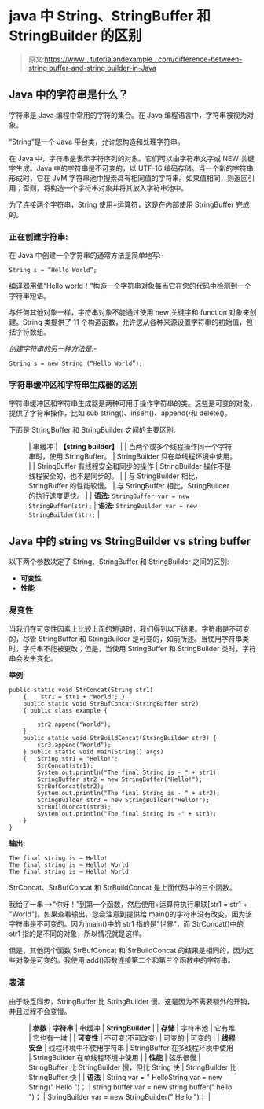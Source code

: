 # java 中 String、StringBuffer 和 StringBuilder 的区别

> 原文:[https://www . tutorialandexample . com/difference-between-string buffer-and-string builder-in-Java](https://www.tutorialandexample.com/difference-between-string-stringbuffer-and-stringbuilder-in-java)

## Java 中的字符串是什么？

字符串是 Java 编程中常用的字符的集合。在 Java 编程语言中，字符串被视为对象。

“String”是一个 Java 平台类，允许您构造和处理字符串。

在 Java 中，字符串是表示字符序列的对象。它们可以由字符串文字或 NEW 关键字生成。Java 中的字符串是不可变的，以 UTF-16 编码存储。当一个新的字符串形成时，它在 JVM 字符串池中搜索具有相同值的字符串。如果值相同，则返回引用；否则，将构造一个字符串对象并将其放入字符串池中。

为了连接两个字符串，String 使用+运算符，这是在内部使用 StringBuffer 完成的。

### 正在创建字符串:

在 Java 中创建一个字符串的通常方法是简单地写:-

```
String s = “Hello World”;
```

编译器用值“Hello world！”构造一个字符串对象每当它在您的代码中检测到一个字符串短语。

与任何其他对象一样，字符串对象不能通过使用 new 关键字和 function 对象来创建。String 类提供了 11 个构造函数，允许您从各种来源设置字符串的初始值，包括字符数组。

*创建字符串的另一种方法是:-*

```
String s = new String (“Hello World”);
```

### 字符串缓冲区和字符串生成器的区别

字符串缓冲区和字符串生成器是两种可用于操作字符串的类。这些是可变的对象，提供了字符串操作，比如 sub string()、insert()、append()和 delete()。

下面是 StringBuffer 和 StringBuilder 之间的主要区别:

<figure class="wp-block-table">

| 串缓冲 | **【string builder】** |
| 当两个或多个线程操作同一个字符串时，使用 StringBuffer。 | StringBuilder 只在单线程环境中使用。 |
| StringBuffer 有线程安全和同步的操作 | StringBuilder 操作不是线程安全的，也不是同步的。 |
| 与 StringBuilder 相比，StringBuffer 的性能较慢。 | 与 StringBuffer 相比，StringBuilder 的执行速度更快。 |
| **语法:** `StringBuffer var = new` `StringBuffer(str);` | **语法:** `StringBuilder var = new` `StringBuilder(str);` |

</figure>

## Java 中的 string vs StringBuilder vs string buffer

以下两个参数决定了 String、StringBuffer 和 StringBuilder 之间的区别:

*   **可变性**
*   **性能**

### 易变性

当我们在可变性因素上比较上面的短语时，我们得到以下结果。字符串是不可变的，尽管 StringBuffer 和 StringBuilder 是可变的，如前所述。当使用字符串类时，字符串不能被更改；但是，当使用 StringBuffer 和 StringBuilder 类时，字符串会发生变化。

**举例:**

```
public static void StrConcat(String str1) 
    {    str1 = str1 + "World"; } 
    public static void StrBufConcat(StringBuffer str2) 
    { public class example {

        str2.append("World"); 
    } 
    public static void StrBuildConcat(StringBuilder str3) { 
        str3.append("World"); 
    } public static void main(String[] args) 
    {   String str1 = "Hello!"; 
        StrConcat(str1); 
        System.out.println("The final String is - " + str1); 
        StringBuffer str2 = new StringBuffer("Hello!"); 
        StrBufConcat(str2); 
        System.out.println("The final String is - " + str2); 
        StringBuilder str3 = new StringBuilder("Hello!"); 
        StrBuildConcat(str3);
        System.out.println("The final String is -" + str3); 
    } 
} 
```

**输出:**

```
The final string is – Hello!
The final string is – Hello! World
The final string is – Hello! World 
```

StrConcat、StrBufConcat 和 StrBuildConcat 是上面代码中的三个函数。

我给了一串-->“你好！”到第一个函数，然后使用+运算符执行串联[str1 = str1 + "World"]。如果查看输出，您会注意到提供给 main()的字符串没有改变，因为该字符串是不可变的。因为 main()中的 str1 指的是“世界”，而 StrConcat()中的 str1 指的是不同的对象，所以情况就是这样。

但是，其他两个函数 StrBufConcat 和 StrBuildConcat 的结果是相同的，因为这些对象是可变的。我使用 add()函数连接第二个和第三个函数中的字符串。

### 表演

由于缺乏同步，StringBuffer 比 StringBuilder 慢。这是因为不需要额外的开销，并且过程不会变慢。

<figure class="wp-block-table">

| **参数** | **字符串** | 串缓冲 | **StringBuilder** |
| **存储** | 字符串池 | 它有堆 | 它也有一堆 |
| **可变性** | 不可变(不可改变) | 可变的 | 可变的 |
| **线程安全** | 线程环境中不使用字符串 | StringBuffer 在多线程环境中使用 | StringBuilder 在单线程环境中使用 |
| **性能** | 弦乐很慢 | StringBuffer 比 StringBuilder 慢，但比 String 快 | StringBuilder 比 StringBuffer 快 |
| **语法** | String var = " HelloString var = new String(" Hello ")； | string buffer var = new string buffer(" hello ")； | StringBuilder var = new StringBuilder(" Hello ")； |

</figure>